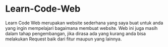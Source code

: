 # Learn-Code-Web
Learn Code Web merupakan website sederhana yang saya buat untuk anda yang ingin mempelajari bagaimana membuat website. Web ini juga masih dalam tahap pengembangan, jika dirasa ada yang kurang anda bisa melakukan Request baik dari fitur maupun yang lainnya.
